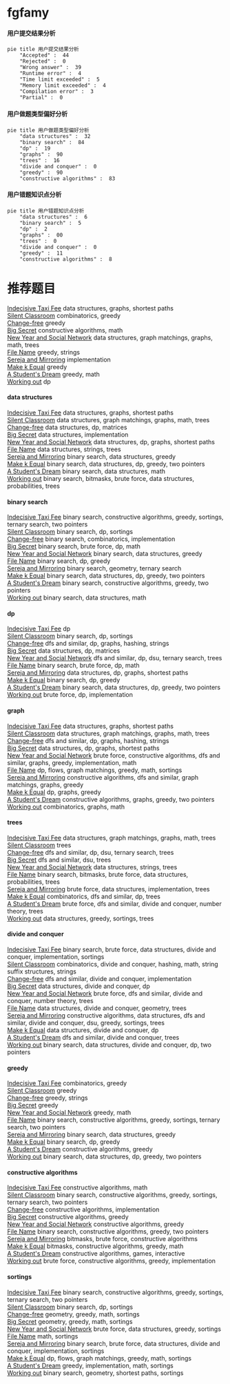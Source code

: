 # fgfamy
<!-- tabs:start -->
#### **用户提交结果分析**

```mermaid
pie title 用户提交结果分析
    "Accepted" :  44
    "Rejected" :  0
    "Wrong answer" :  39
    "Runtime error" :  4
    "Time limit exceeded" :  5
    "Memory limit exceeded" :  4
    "Compilation error" :  3
    "Partial" :  0
```
#### **用户做题类型偏好分析**

```mermaid
pie title 用户做题类型偏好分析
    "data structures" :  32
    "binary search" :  84
    "dp" :  19
    "graphs" :  90
    "trees" :  16
    "divide and conquer" :  0
    "greedy" :  90
    "constructive algorithms" :  83
```
#### **用户错题知识点分析**

```mermaid
pie title 用户错题知识点分析
    "data structures" :  6
    "binary search" :  5
    "dp" :  2
    "graphs" :  00
    "trees" :  0
    "divide and conquer" :  0
    "greedy" :  11
    "constructive algorithms" :  8
```
<!-- tabs:end -->
# 推荐题目
[Indecisive Taxi Fee](http://codeforces.com/problemset/problem/1163/F)		data structures,
                        graphs,
                        shortest paths		  
[Silent Classroom](http://codeforces.com/problemset/problem/1166/A)		combinatorics,
                        greedy		  
[Change-free](http://codeforces.com/problemset/problem/767/E)		greedy		  
[Big Secret](http://codeforces.com/problemset/problem/925/C)		constructive algorithms,
                        math		  
[New Year and Social Network](http://codeforces.com/problemset/problem/1284/F)		data structures,
                        graph matchings,
                        graphs,
                        math,
                        trees		  
[File Name](http://codeforces.com/problemset/problem/978/B)		greedy,
                        strings		  
[Sereja and Mirroring](http://codeforces.com/problemset/problem/426/B)		implementation		  
[Make k Equal](http://codeforces.com/problemset/problem/1328/F)		greedy		  
[A Student's Dream](http://codeforces.com/problemset/problem/62/A)		greedy,
                        math		  
[Working out](http://codeforces.com/problemset/problem/429/B)		dp		  
<!-- tabs:start -->
#### **data structures**
[Indecisive Taxi Fee](http://codeforces.com/problemset/problem/1163/F)		data structures,
                        graphs,
                        shortest paths		  
[Silent Classroom](http://codeforces.com/problemset/problem/1284/F)		data structures,
                        graph matchings,
                        graphs,
                        math,
                        trees		  
[Change-free](http://codeforces.com/problemset/problem/1380/F)		data structures,
                        dp,
                        matrices		  
[Big Secret](http://codeforces.com/problemset/problem/834/B)		data structures,
                        implementation		  
[New Year and Social Network](http://codeforces.com/problemset/problem/827/F)		data structures,
                        dp,
                        graphs,
                        shortest paths		  
[File Name](http://codeforces.com/problemset/problem/620/F)		data structures,
                        strings,
                        trees		  
[Sereja and Mirroring](http://codeforces.com/problemset/problem/1157/E)		binary search,
                        data structures,
                        greedy		  
[Make k Equal](http://codeforces.com/problemset/problem/1492/C)		binary search,
                        data structures,
                        dp,
                        greedy,
                        two pointers		  
[A Student's Dream](http://codeforces.com/problemset/problem/1490/G)		binary search,
                        data structures,
                        math		  
[Working out](http://codeforces.com/problemset/problem/1479/D)		binary search,
                        bitmasks,
                        brute force,
                        data structures,
                        probabilities,
                        trees		  
#### **binary search**
[Indecisive Taxi Fee](http://codeforces.com/problemset/problem/1244/E)		binary search,
                        constructive algorithms,
                        greedy,
                        sortings,
                        ternary search,
                        two pointers		  
[Silent Classroom](http://codeforces.com/problemset/problem/21/C)		binary search,
                        dp,
                        sortings		  
[Change-free](http://codeforces.com/problemset/problem/501/E)		binary search,
                        combinatorics,
                        implementation		  
[Big Secret](http://codeforces.com/problemset/problem/817/C)		binary search,
                        brute force,
                        dp,
                        math		  
[New Year and Social Network](http://codeforces.com/problemset/problem/1157/E)		binary search,
                        data structures,
                        greedy		  
[File Name](http://codeforces.com/problemset/problem/1082/E)		binary search,
                        dp,
                        greedy		  
[Sereja and Mirroring](http://codeforces.com/problemset/problem/1394/C)		binary search,
                        geometry,
                        ternary search		  
[Make k Equal](http://codeforces.com/problemset/problem/1492/C)		binary search,
                        data structures,
                        dp,
                        greedy,
                        two pointers		  
[A Student's Dream](http://codeforces.com/problemset/problem/1463/D)		binary search,
                        constructive algorithms,
                        greedy,
                        two pointers		  
[Working out](http://codeforces.com/problemset/problem/1490/G)		binary search,
                        data structures,
                        math		  
#### **dp**
[Indecisive Taxi Fee](http://codeforces.com/problemset/problem/429/B)		dp		  
[Silent Classroom](http://codeforces.com/problemset/problem/21/C)		binary search,
                        dp,
                        sortings		  
[Change-free](http://codeforces.com/problemset/problem/467/D)		dfs and similar,
                        dp,
                        graphs,
                        hashing,
                        strings		  
[Big Secret](http://codeforces.com/problemset/problem/1380/F)		data structures,
                        dp,
                        matrices		  
[New Year and Social Network](http://codeforces.com/problemset/problem/455/C)		dfs and similar,
                        dp,
                        dsu,
                        ternary search,
                        trees		  
[File Name](http://codeforces.com/problemset/problem/817/C)		binary search,
                        brute force,
                        dp,
                        math		  
[Sereja and Mirroring](http://codeforces.com/problemset/problem/827/F)		data structures,
                        dp,
                        graphs,
                        shortest paths		  
[Make k Equal](http://codeforces.com/problemset/problem/1082/E)		binary search,
                        dp,
                        greedy		  
[A Student's Dream](http://codeforces.com/problemset/problem/1492/C)		binary search,
                        data structures,
                        dp,
                        greedy,
                        two pointers		  
[Working out](https://codeforces.com/contest/1457/problem/C)		brute force,
                        dp,
                        implementation		  
#### **graph**
[Indecisive Taxi Fee](http://codeforces.com/problemset/problem/1163/F)		data structures,
                        graphs,
                        shortest paths		  
[Silent Classroom](http://codeforces.com/problemset/problem/1284/F)		data structures,
                        graph matchings,
                        graphs,
                        math,
                        trees		  
[Change-free](http://codeforces.com/problemset/problem/467/D)		dfs and similar,
                        dp,
                        graphs,
                        hashing,
                        strings		  
[Big Secret](http://codeforces.com/problemset/problem/827/F)		data structures,
                        dp,
                        graphs,
                        shortest paths		  
[New Year and Social Network](http://codeforces.com/problemset/problem/1487/C)		brute force,
                        constructive algorithms,
                        dfs and similar,
                        graphs,
                        greedy,
                        implementation,
                        math		  
[File Name](http://codeforces.com/problemset/problem/1437/C)		dp,
                        flows,
                        graph matchings,
                        greedy,
                        math,
                        sortings		  
[Sereja and Mirroring](http://codeforces.com/problemset/problem/1470/D)		constructive algorithms,
                        dfs and similar,
                        graph matchings,
                        graphs,
                        greedy		  
[Make k Equal](http://codeforces.com/problemset/problem/1476/C)		dp,
                        graphs,
                        greedy		  
[A Student's Dream](http://codeforces.com/problemset/problem/1304/D)		constructive algorithms,
                        graphs,
                        greedy,
                        two pointers		  
[Working out](http://codeforces.com/problemset/problem/1475/C)		combinatorics,
                        graphs,
                        math		  
#### **trees**
[Indecisive Taxi Fee](http://codeforces.com/problemset/problem/1284/F)		data structures,
                        graph matchings,
                        graphs,
                        math,
                        trees		  
[Silent Classroom](http://codeforces.com/problemset/problem/840/E)		trees		  
[Change-free](http://codeforces.com/problemset/problem/455/C)		dfs and similar,
                        dp,
                        dsu,
                        ternary search,
                        trees		  
[Big Secret](http://codeforces.com/problemset/problem/1307/F)		dfs and similar,
                        dsu,
                        trees		  
[New Year and Social Network](http://codeforces.com/problemset/problem/620/F)		data structures,
                        strings,
                        trees		  
[File Name](http://codeforces.com/problemset/problem/1479/D)		binary search,
                        bitmasks,
                        brute force,
                        data structures,
                        probabilities,
                        trees		  
[Sereja and Mirroring](http://codeforces.com/problemset/problem/1511/C)		brute force,
                        data structures,
                        implementation,
                        trees		  
[Make k Equal](http://codeforces.com/problemset/problem/1499/F)		combinatorics,
                        dfs and similar,
                        dp,
                        trees		  
[A Student's Dream](http://codeforces.com/problemset/problem/1491/E)		brute force,
                        dfs and similar,
                        divide and conquer,
                        number theory,
                        trees		  
[Working out](http://codeforces.com/problemset/problem/1466/D)		data structures,
                        greedy,
                        sortings,
                        trees		  
#### **divide and conquer**
[Indecisive Taxi Fee](http://codeforces.com/problemset/problem/1461/D)		binary search,
                        brute force,
                        data structures,
                        divide and conquer,
                        implementation,
                        sortings		  
[Silent Classroom](http://codeforces.com/problemset/problem/1466/G)		combinatorics,
                        divide and conquer,
                        hashing,
                        math,
                        string suffix structures,
                        strings		  
[Change-free](http://codeforces.com/problemset/problem/1490/D)		dfs and similar,
                        divide and conquer,
                        implementation		  
[Big Secret](https://codeforces.com/contest/1483/problem/C)		data structures,
                        divide and conquer,
                        dp		  
[New Year and Social Network](http://codeforces.com/problemset/problem/1491/E)		brute force,
                        dfs and similar,
                        divide and conquer,
                        number theory,
                        trees		  
[File Name](http://codeforces.com/problemset/problem/1303/G)		data structures,
                        divide and conquer,
                        geometry,
                        trees		  
[Sereja and Mirroring](http://codeforces.com/problemset/problem/1494/D)		constructive algorithms,
                        data structures,
                        dfs and similar,
                        divide and conquer,
                        dsu,
                        greedy,
                        sortings,
                        trees		  
[Make k Equal](http://codeforces.com/problemset/problem/1482/E)		data structures,
                        divide and conquer,
                        dp		  
[A Student's Dream](http://codeforces.com/problemset/problem/566/C)		dfs and similar,
                        divide and conquer,
                        trees		  
[Working out](http://codeforces.com/problemset/problem/1428/F)		binary search,
                        data structures,
                        divide and conquer,
                        dp,
                        two pointers		  
#### **greedy**
[Indecisive Taxi Fee](http://codeforces.com/problemset/problem/1166/A)		combinatorics,
                        greedy		  
[Silent Classroom](http://codeforces.com/problemset/problem/767/E)		greedy		  
[Change-free](http://codeforces.com/problemset/problem/978/B)		greedy,
                        strings		  
[Big Secret](http://codeforces.com/problemset/problem/1328/F)		greedy		  
[New Year and Social Network](http://codeforces.com/problemset/problem/62/A)		greedy,
                        math		  
[File Name](http://codeforces.com/problemset/problem/1244/E)		binary search,
                        constructive algorithms,
                        greedy,
                        sortings,
                        ternary search,
                        two pointers		  
[Sereja and Mirroring](http://codeforces.com/problemset/problem/1157/E)		binary search,
                        data structures,
                        greedy		  
[Make k Equal](http://codeforces.com/problemset/problem/1082/E)		binary search,
                        dp,
                        greedy		  
[A Student's Dream](http://codeforces.com/problemset/problem/1215/C)		constructive algorithms,
                        greedy		  
[Working out](http://codeforces.com/problemset/problem/1492/C)		binary search,
                        data structures,
                        dp,
                        greedy,
                        two pointers		  
#### **constructive algorithms**
[Indecisive Taxi Fee](http://codeforces.com/problemset/problem/925/C)		constructive algorithms,
                        math		  
[Silent Classroom](http://codeforces.com/problemset/problem/1244/E)		binary search,
                        constructive algorithms,
                        greedy,
                        sortings,
                        ternary search,
                        two pointers		  
[Change-free](http://codeforces.com/problemset/problem/544/B)		constructive algorithms,
                        implementation		  
[Big Secret](http://codeforces.com/problemset/problem/1215/C)		constructive algorithms,
                        greedy		  
[New Year and Social Network](http://codeforces.com/problemset/problem/1493/A)		constructive algorithms,
                        greedy		  
[File Name](http://codeforces.com/problemset/problem/1463/D)		binary search,
                        constructive algorithms,
                        greedy,
                        two pointers		  
[Sereja and Mirroring](https://codeforces.com/contest/1456/problem/B)		bitmasks,
                        brute force,
                        constructive algorithms		  
[Make k Equal](http://codeforces.com/problemset/problem/1492/D)		bitmasks,
                        constructive algorithms,
                        greedy,
                        math		  
[A Student's Dream](https://codeforces.com/contest/1504/problem/D)		constructive algorithms,
                        games,
                        interactive		  
[Working out](https://codeforces.com/contest/1483/problem/A)		brute force,
                        constructive algorithms,
                        greedy,
                        implementation		  
#### **sortings**
[Indecisive Taxi Fee](http://codeforces.com/problemset/problem/1244/E)		binary search,
                        constructive algorithms,
                        greedy,
                        sortings,
                        ternary search,
                        two pointers		  
[Silent Classroom](http://codeforces.com/problemset/problem/21/C)		binary search,
                        dp,
                        sortings		  
[Change-free](https://codeforces.com/contest/1496/problem/C)		geometry,
                        greedy,
                        math,
                        sortings		  
[Big Secret](http://codeforces.com/problemset/problem/1495/A)		geometry,
                        greedy,
                        math,
                        sortings		  
[New Year and Social Network](http://codeforces.com/problemset/problem/1497/A)		brute force,
                        data structures,
                        greedy,
                        sortings		  
[File Name](http://codeforces.com/problemset/problem/1427/A)		math,
                        sortings		  
[Sereja and Mirroring](http://codeforces.com/problemset/problem/1461/D)		binary search,
                        brute force,
                        data structures,
                        divide and conquer,
                        implementation,
                        sortings		  
[Make k Equal](http://codeforces.com/problemset/problem/1437/C)		dp,
                        flows,
                        graph matchings,
                        greedy,
                        math,
                        sortings		  
[A Student's Dream](http://codeforces.com/problemset/problem/1473/A)		greedy,
                        implementation,
                        math,
                        sortings		  
[Working out](http://codeforces.com/problemset/problem/1486/B)		binary search,
                        geometry,
                        shortest paths,
                        sortings		  
<!-- tabs:end -->
